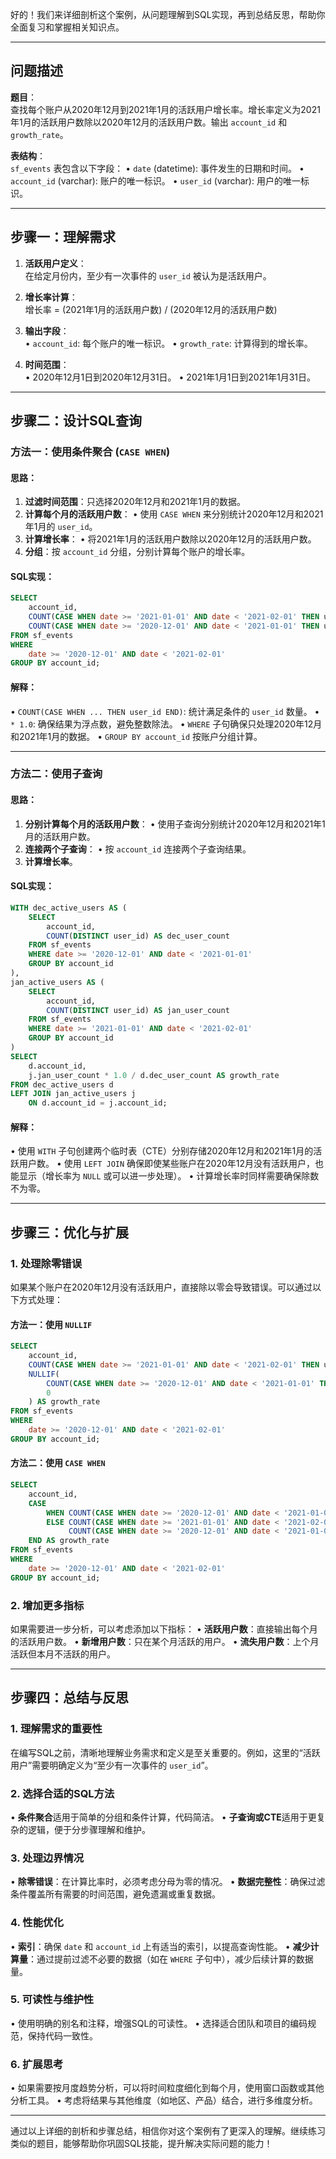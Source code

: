 好的！我们来详细剖析这个案例，从问题理解到SQL实现，再到总结反思，帮助你全面复习和掌握相关知识点。

---

## **问题描述**

**题目**：  
查找每个账户从2020年12月到2021年1月的活跃用户增长率。增长率定义为2021年1月的活跃用户数除以2020年12月的活跃用户数。输出 `account_id` 和 `growth_rate`。

**表结构**：  
`sf_events` 表包含以下字段：
• `date` (datetime): 事件发生的日期和时间。
• `account_id` (varchar): 账户的唯一标识。
• `user_id` (varchar): 用户的唯一标识。

---

## **步骤一：理解需求**

1. **活跃用户定义**：  
   在给定月份内，至少有一次事件的 `user_id` 被认为是活跃用户。

2. **增长率计算**：  
   增长率 = (2021年1月的活跃用户数) / (2020年12月的活跃用户数)

3. **输出字段**：  
   • `account_id`: 每个账户的唯一标识。
   • `growth_rate`: 计算得到的增长率。

4. **时间范围**：  
   • 2020年12月1日到2020年12月31日。
   • 2021年1月1日到2021年1月31日。

---

## **步骤二：设计SQL查询**

### **方法一：使用条件聚合 (`CASE WHEN`)**

#### **思路**：
1. **过滤时间范围**：只选择2020年12月和2021年1月的数据。
2. **计算每个月的活跃用户数**：
   • 使用 `CASE WHEN` 来分别统计2020年12月和2021年1月的 `user_id`。
3. **计算增长率**：
   • 将2021年1月的活跃用户数除以2020年12月的活跃用户数。
4. **分组**：按 `account_id` 分组，分别计算每个账户的增长率。

#### **SQL实现**：

```sql
SELECT
    account_id,
    COUNT(CASE WHEN date >= '2021-01-01' AND date < '2021-02-01' THEN user_id END) * 1.0 /
    COUNT(CASE WHEN date >= '2020-12-01' AND date < '2021-01-01' THEN user_id END) AS growth_rate
FROM sf_events
WHERE
    date >= '2020-12-01' AND date < '2021-02-01'
GROUP BY account_id;
```

#### **解释**：
• `COUNT(CASE WHEN ... THEN user_id END)`: 统计满足条件的 `user_id` 数量。
• `* 1.0`: 确保结果为浮点数，避免整数除法。
• `WHERE` 子句确保只处理2020年12月和2021年1月的数据。
• `GROUP BY account_id` 按账户分组计算。

---

### **方法二：使用子查询**

#### **思路**：
1. **分别计算每个月的活跃用户数**：
   • 使用子查询分别统计2020年12月和2021年1月的活跃用户数。
2. **连接两个子查询**：
   • 按 `account_id` 连接两个子查询结果。
3. **计算增长率**。

#### **SQL实现**：

```sql
WITH dec_active_users AS (
    SELECT 
        account_id, 
        COUNT(DISTINCT user_id) AS dec_user_count
    FROM sf_events
    WHERE date >= '2020-12-01' AND date < '2021-01-01'
    GROUP BY account_id
),
jan_active_users AS (
    SELECT 
        account_id, 
        COUNT(DISTINCT user_id) AS jan_user_count
    FROM sf_events
    WHERE date >= '2021-01-01' AND date < '2021-02-01'
    GROUP BY account_id
)
SELECT
    d.account_id,
    j.jan_user_count * 1.0 / d.dec_user_count AS growth_rate
FROM dec_active_users d
LEFT JOIN jan_active_users j
    ON d.account_id = j.account_id;
```

#### **解释**：
• 使用 `WITH` 子句创建两个临时表（CTE）分别存储2020年12月和2021年1月的活跃用户数。
• 使用 `LEFT JOIN` 确保即使某些账户在2020年12月没有活跃用户，也能显示（增长率为 `NULL` 或可以进一步处理）。
• 计算增长率时同样需要确保除数不为零。

---

## **步骤三：优化与扩展**

### **1. 处理除零错误**

如果某个账户在2020年12月没有活跃用户，直接除以零会导致错误。可以通过以下方式处理：

#### **方法一：使用 `NULLIF`**

```sql
SELECT
    account_id,
    COUNT(CASE WHEN date >= '2021-01-01' AND date < '2021-02-01' THEN user_id END) * 1.0 /
    NULLIF(
        COUNT(CASE WHEN date >= '2020-12-01' AND date < '2021-01-01' THEN user_id END),
        0
    ) AS growth_rate
FROM sf_events
WHERE
    date >= '2020-12-01' AND date < '2021-02-01'
GROUP BY account_id;
```

#### **方法二：使用 `CASE WHEN`**

```sql
SELECT
    account_id,
    CASE 
        WHEN COUNT(CASE WHEN date >= '2020-12-01' AND date < '2021-01-01' THEN user_id END) = 0 THEN NULL
        ELSE COUNT(CASE WHEN date >= '2021-01-01' AND date < '2021-02-01' THEN user_id END) * 1.0 /
             COUNT(CASE WHEN date >= '2020-12-01' AND date < '2021-01-01' THEN user_id END)
    END AS growth_rate
FROM sf_events
WHERE
    date >= '2020-12-01' AND date < '2021-02-01'
GROUP BY account_id;
```

### **2. 增加更多指标**

如果需要进一步分析，可以考虑添加以下指标：
• **活跃用户数**：直接输出每个月的活跃用户数。
• **新增用户数**：只在某个月活跃的用户。
• **流失用户数**：上个月活跃但本月不活跃的用户。

---

## **步骤四：总结与反思**

### **1. 理解需求的重要性**
在编写SQL之前，清晰地理解业务需求和定义是至关重要的。例如，这里的“活跃用户”需要明确定义为“至少有一次事件的 `user_id`”。

### **2. 选择合适的SQL方法**
• **条件聚合**适用于简单的分组和条件计算，代码简洁。
• **子查询或CTE**适用于更复杂的逻辑，便于分步骤理解和维护。

### **3. 处理边界情况**
• **除零错误**：在计算比率时，必须考虑分母为零的情况。
• **数据完整性**：确保过滤条件覆盖所有需要的时间范围，避免遗漏或重复数据。

### **4. 性能优化**
• **索引**：确保 `date` 和 `account_id` 上有适当的索引，以提高查询性能。
• **减少计算量**：通过提前过滤不必要的数据（如在 `WHERE` 子句中），减少后续计算的数据量。

### **5. 可读性与维护性**
• 使用明确的别名和注释，增强SQL的可读性。
• 选择适合团队和项目的编码规范，保持代码一致性。

### **6. 扩展思考**
• 如果需要按月度趋势分析，可以将时间粒度细化到每个月，使用窗口函数或其他分析工具。
• 考虑将结果与其他维度（如地区、产品）结合，进行多维度分析。

---

通过以上详细的剖析和步骤总结，相信你对这个案例有了更深入的理解。继续练习类似的题目，能够帮助你巩固SQL技能，提升解决实际问题的能力！